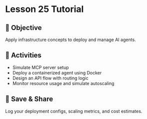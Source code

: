 
# Lesson 25 Tutorial

## 🎯 Objective

Apply infrastructure concepts to deploy and manage AI agents.

## 🧩 Activities

- Simulate MCP server setup
- Deploy a containerized agent using Docker
- Design an API flow with routing logic
- Monitor resource usage and simulate autoscaling

## 💾 Save & Share

Log your deployment configs, scaling metrics, and cost estimates.
